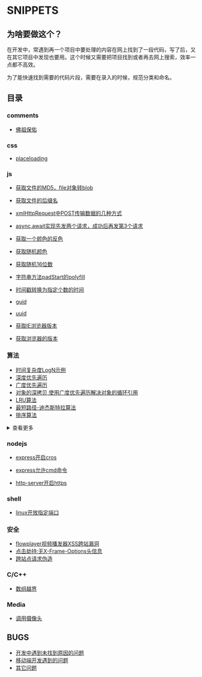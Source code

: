 # SNIPPETS

## 为啥要做这个？

在开发中，常遇到再一个项目中要处理的内容在网上找到了一段代码，写了后，又在其它项目中发现也要用。这个时候又需要把项目找到或者再去网上搜索，效率一点都不高效。

为了能快速找到需要的代码片段，需要在录入的时候，规范分类和命名。

## 目录

### comments

* [佛祖保佑](https://github.com/towersxu/shippets/blob/master/material/comments/fozu.js)
  
### css

* [placeloading](https://github.com/towersxu/shippets/blob/master/material/css/placeloading.less)

### js

* [获取文件的MD5，file对象转blob](https://github.com/towersxu/shippets/blob/master/material/js/file/file.js)
* [获取文件的后缀名](https://github.com/towersxu/shippets/blob/master/material/js/file/suffix.js)

* [xmlHttpRequest中POST传输数据的几种方式](https://github.com/towersxu/shippets/blob/master/material/js/ajax/post.js)
* [async,await实现先发两个请求，成功后再发第3个请求](https://github.com/towersxu/snippets/blob/master/material/js/async/async.js)

* [获取一个颜色的反色](https://github.com/towersxu/shippets/blob/master/material/js/color/invertColor.js)
* [获取随机颜色](https://github.com/towersxu/shippets/blob/master/material/js/color/randomColor.js)
* [获取随机16位数](https://github.com/towersxu/shippets/blob/master/material/js/random/randomHex.js)

* [字符串方法padStart的polyfill](https://github.com/towersxu/shippets/blob/master/material/js/string/padStart.js)

* [时间戳转换为指定个数的时间](https://github.com/towersxu/shippets/blob/master/material/js/time/timestampFormat.js)

* [guid](https://github.com/towersxu/shippets/blob/master/material/js/uniqueId/guid.js)
* [uuid](https://github.com/towersxu/shippets/blob/master/material/js/uniqueId/uuid.js)

* [获取IE浏览器版本](https://github.com/towersxu/shippets/blob/master/material/js/browser/detectIE.js)
* [获取浏览器的版本](https://github.com/towersxu/shippets/blob/master/material/js/browser/browser.js)

### 算法

* [时间复杂度LogN示例](https://github.com/towersxu/shippets/blob/master/material/algorithm/o.js)
* [深度优先遍历](https://github.com/towersxu/shippets/blob/master/material/js/traversal/deep-traversal.js)
* [广度优先遍历](https://github.com/towersxu/shippets/blob/master/material/js/traversal/breadth-traversal.js)
* [对象的深拷贝,使用广度优先遍历解决对象的循环引用](https://github.com/towersxu/shippets/blob/master/material/js/traversal/copydeep.js)
* [LRU算法](https://github.com/towersxu/shippets/blob/master/material/algorithm/lru.js)
* [最短路径-迪杰斯特拉算法](https://github.com/towersxu/shippets/blob/master/material/algorithm/graph.js)
* [排序算法](https://github.com/towersxu/shippets/blob/master/material/algorithm/sort/readme.md)

<details>
<summary>查看更多</summary>

  * [Cas](https://github.com/towersxu/shippets/blob/master/material/algorithm/Cas.js)
  
  * [背包问题](https://github.com/towersxu/shippets/blob/master/material/algorithm/design/knapsack.js)

  * [字符串匹配-BM算法](https://github.com/towersxu/shippets/blob/master/material/algorithm/string/bm.js)

  * [字符串匹配-KMP算法](https://github.com/towersxu/shippets/blob/master/material/algorithm/string/kmp.js)
  
</details>

### nodejs

* [express开启cros](https://github.com/towersxu/shippets/blob/master/material/nodejs/cros.js)

* [express允许cmd命令](https://github.com/towersxu/shippets/blob/master/material/nodejs/cmd.js)

* [http-server开启https](https://github.com/towersxu/shippets/blob/master/material/nodejs/https.md)

### shell

* [linux开放指定端口](https://github.com/towersxu/shippets/blob/master/material/shell/port.sh)

### 安全

* [flowplayer视频播发器XSS跨站漏洞](https://github.com/towersxu/shippets/blob/master/material/security/flowplayer.md)
* [点击劫持:无X-Frame-Options头信息](https://github.com/towersxu/shippets/blob/master/material/security/xframe.md)
* [跨站点请求伪造](https://github.com/towersxu/shippets/blob/master/material/security/csrf.md)

### C/C++

* [数组越界](https://github.com/towersxu/shippets/blob/master/material/c++/array-bound.cpp)

### Media

* [调用摄像头](https://github.com/towersxu/shippets/blob/master/material/media/getUserMedia.js)

## BUGS

* [开发中遇到未找到原因的问题](https://github.com/towersxu/shippets/blob/master/bugs/unresolve.md)
* [移动端开发遇到的问题](https://github.com/towersxu/shippets/blob/master/bugs/mobile.md)
* [其它问题](https://github.com/towersxu/shippets/blob/master/bugs/other.md)
